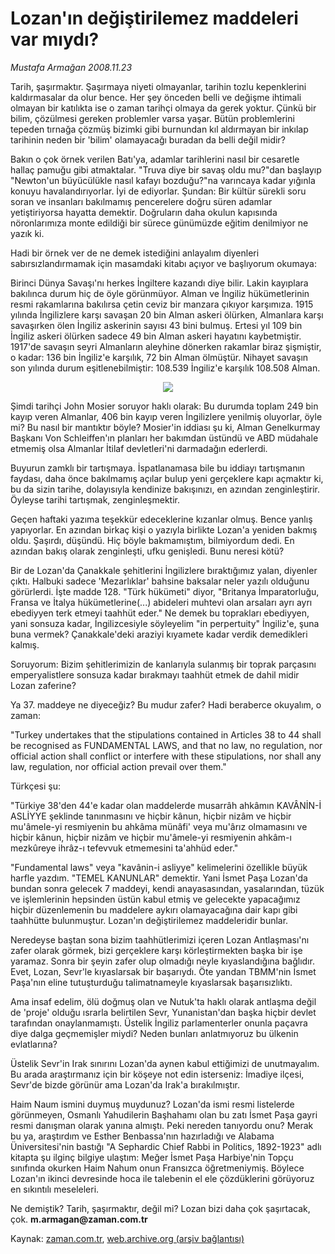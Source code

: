 # Lozan'ın değiştirilemez maddeleri var mıydı?

*Mustafa Armağan 2008.11.23*

<tr><td class="metin" colspan="2" style="padding-top: 20px; padding-left: 5px; padding-right: 10px;">Tarih, şaşırmaktır. Şaşırmaya niyeti olmayanlar, tarihin tozlu kepenklerini kaldırmasalar da olur bence. Her şey önceden belli ve değişme ihtimali olmayan bir katılıkta ise o zaman tarihçi olmaya da gerek yoktur. Çünkü bir bilim, çözülmesi gereken problemler varsa yaşar. Bütün problemlerini tepeden tırnağa çözmüş bizimki gibi burnundan kıl aldırmayan bir inkılap tarihinin neden bir 'bilim' olamayacağı buradan da belli değil midir?</td></tr><tr><td class="metin" colspan="2" style="padding-top: 20px; padding-left: 5px; padding-right: 10px;"><p>Bakın o çok örnek verilen Batı'ya, adamlar tarihlerini nasıl bir cesaretle hallaç pamuğu gibi atmaktalar. "Truva diye bir savaş oldu mu?"dan başlayıp "Newton'un büyücülükle nasıl kafayı bozduğu?"na varıncaya kadar yığınla konuyu havalandırıyorlar. İyi de ediyorlar. Şundan: Bir kültür sürekli soru soran ve insanları bakılmamış pencerelere doğru süren adamlar yetiştiriyorsa hayatta demektir. Doğruların daha okulun kapısında nöronlarımıza monte edildiği bir sürece günümüzde eğitim denilmiyor ne yazık ki.
<p>Hadi bir örnek ver de ne demek istediğini anlayalım diyenleri sabırsızlandırmamak için masamdaki kitabı açıyor ve başlıyorum okumaya:
<p>Birinci Dünya Savaşı'nı herkes İngiltere kazandı diye bilir. Lakin kayıplara bakılınca durum hiç de öyle görünmüyor. Alman ve İngiliz hükümetlerinin resmi rakamlarına bakılırsa çetin ceviz bir manzara çıkıyor karşımıza. 1915 yılında İngilizlere karşı savaşan 20 bin Alman askeri ölürken, Almanlara karşı savaşırken ölen İngiliz askerinin sayısı 43 bini bulmuş. Ertesi yıl 109 bin İngiliz askeri ölürken sadece 49 bin Alman askeri hayatını kaybetmiştir. 1917'de savaşın seyri Almanların aleyhine dönerken rakamlar biraz şişmiştir, o kadar: 136 bin İngiliz'e karşılık, 72 bin Alman ölmüştür. Nihayet savaşın son yılında durum eşitlenebilmiştir: 108.539 İngiliz'e karşılık 108.508 Alman.
<p align="center"><img src="http://web.archive.org/web/20090302010156im_/http://medya.zaman.com.tr/2008/11/23/armagan1.jpg"/>
<p>Şimdi tarihçi John Mosier soruyor haklı olarak: Bu durumda toplam 249 bin kayıp veren Almanlar, 406 bin kayıp veren İngilizlere yenilmiş oluyorlar, öyle mi? Bu nasıl bir mantıktır böyle? Mosier'in iddiası şu ki, Alman Genelkurmay Başkanı Von Schleiffen'ın planları her bakımdan üstündü ve ABD müdahale etmemiş olsa Almanlar İtilaf devletleri'ni darmadağın ederlerdi.
<p>Buyurun zamklı bir tartışmaya. İspatlanamasa bile bu iddiayı tartışmanın faydası, daha önce bakılmamış açılar bulup yeni gerçeklere kapı açmaktır ki, bu da sizin tarihe, dolayısıyla kendinize bakışınızı, en azından zenginleştirir. Öyleyse tarihi tartışmak, zenginleşmektir.
<p>Geçen haftaki yazıma teşekkür edeceklerine kızanlar olmuş. Bence yanlış yapıyorlar. En azından birkaç kişi o yazıyla birlikte Lozan'a yeniden bakmış oldu. Şaşırdı, düşündü. Hiç böyle bakmamıştım, bilmiyordum dedi. En azından bakış olarak zenginleşti, ufku genişledi. Bunu neresi kötü?
<p>Bir de Lozan'da Çanakkale şehitlerini İngilizlere bıraktığımız yalan, diyenler çıktı. Halbuki sadece 'Mezarlıklar' bahsine baksalar neler yazılı olduğunu görürlerdi. İşte madde 128. "Türk hükümeti" diyor, "Britanya İmparatorluğu, Fransa ve İtalya hükümetlerine(...) abideleri muhtevi olan arsaları ayrı ayrı ebediyyen terk etmeyi taahhüt eder." Ne demek bu toprakları ebediyyen, yani sonsuza kadar, İngilizcesiyle söyleyelim "in perpertuity" İngiliz'e, şuna buna vermek? Çanakkale'deki araziyi kıyamete kadar verdik demedikleri kalmış. 
<p>Soruyorum: Bizim şehitlerimizin de kanlarıyla sulanmış bir toprak parçasını emperyalistlere sonsuza kadar bırakmayı taahhüt etmek de dahil midir Lozan zaferine?
<p>Ya 37. maddeye ne diyeceğiz? Bu mudur zafer? Hadi beraberce okuyalım, o zaman:
<p>"Turkey undertakes that the stipulations contained in Articles 38 to 44 shall be recognised as FUNDAMENTAL LAWS, and that no law, no regulation, nor official action shall conflict or interfere with these stipulations, nor shall any law, regulation, nor official action prevail over them."
<p>Türkçesi şu:
<p>"Türkiye 38'den 44'e kadar olan maddelerde musarrâh ahkâmın KAVÂNİN-İ ASLİYYE şeklinde tanınmasını ve hiçbir kânun, hiçbir nizâm ve hiçbir mu'âmele-yi resmiyenin bu ahkâma münâfi' veya mu'ârız olmamasını ve hiçbir kânun, hiçbir nizâm ve hiçbir mu'âmele-yi resmiyenin ahkâm-ı mezkûreye ihrâz-ı tefevvuk etmemesini ta'ahhüd eder."
<p>"Fundamental laws" veya "kavânin-i asliyye" kelimelerini özellikle büyük harfle yazdım. "TEMEL KANUNLAR" demektir. Yani İsmet Paşa Lozan'da bundan sonra gelecek 7 maddeyi, kendi anayasasından, yasalarından, tüzük ve işlemlerinin hepsinden üstün kabul etmiş ve gelecekte yapacağımız hiçbir düzenlemenin bu maddelere aykırı olamayacağına dair kapı gibi taahhütte bulunmuştur. Lozan'ın değiştirilemez maddeleridir bunlar.
<p>Neredeyse baştan sona bizim taahhütlerimizi içeren Lozan Antlaşması'nı zafer olarak görmek, bizi gerçeklere karşı körleştirmekten başka bir işe yaramaz. Sonra bir şeyin zafer olup olmadığı neyle kıyaslandığına bağlıdır. Evet, Lozan, Sevr'le kıyaslarsak bir başarıydı. Öte yandan TBMM'nin İsmet Paşa'nın eline tutuşturduğu talimatnameyle kıyaslarsak başarısızlıktı.
<p>Ama insaf edelim, ölü doğmuş olan ve Nutuk'ta haklı olarak antlaşma değil de 'proje' olduğu ısrarla belirtilen Sevr, Yunanistan'dan başka hiçbir devlet tarafından onaylanmamıştı. Üstelik İngiliz parlamenterler onunla paçavra diye dalga geçmemişler miydi? Neden bunları anlatmıyoruz bu ülkenin evlatlarına?
<p> Üstelik Sevr'in Irak sınırını Lozan'da aynen kabul ettiğimizi de unutmayalım. Bu arada araştırmanız için bir köşeye not edin isterseniz: İmadiye ilçesi, Sevr'de bizde görünür ama Lozan'da Irak'a bırakılmıştır.
<p>Haim Naum ismini duymuş muydunuz? Lozan'da ismi resmi listelerde görünmeyen, Osmanlı Yahudilerin Başhahamı olan bu zatı İsmet Paşa gayri resmi danışman olarak yanına almıştı. Peki nereden tanıyordu onu? Merak bu ya, araştırdım ve Esther Benbassa'nın hazırladığı ve Alabama Üniversitesi'nin bastığı "A Sephardic Chief Rabbi in Politics, 1892-1923" adlı kitapta şu ilginç bilgiye ulaştım: Meğer İsmet Paşa Harbiye'nin Topçu sınıfında okurken Haim Nahum onun Fransızca öğretmeniymiş. Böylece Lozan'ın ikinci devresinde hoca ile talebenin el ele çözdüklerini görüyoruz en sıkıntılı meseleleri.
<p>Ne demiştik? Tarih, şaşırmaktır, değil mi? Lozan bizi daha çok şaşırtacak, çok. <b>m.armagan@zaman.com.tr</b><br/></p></p></p></p></p></p></p></p></p></p></p></p></p></p></p></p></p></p></p></td></tr>

Kaynak: [zaman.com.tr](http://zaman.com.tr/yazar.do?yazino=763147), [web.archive.org (arşiv bağlantısı)](http://web.archive.org/web/20090302010156/http://zaman.com.tr:80/yazar.do?yazino=763147)

